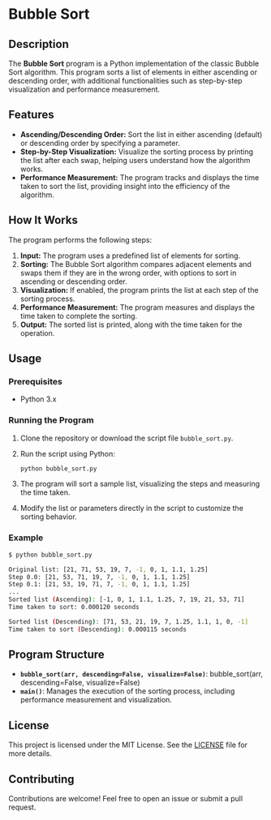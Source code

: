# Bubble Sort

## Description

The **Bubble Sort** program is a Python implementation of the classic Bubble Sort algorithm. This program sorts a list of elements in either ascending or descending order, with additional functionalities such as step-by-step visualization and performance measurement.

## Features

- **Ascending/Descending Order:** Sort the list in either ascending (default) or descending order by specifying a parameter.
- **Step-by-Step Visualization:** Visualize the sorting process by printing the list after each swap, helping users understand how the algorithm works.
- **Performance Measurement:** The program tracks and displays the time taken to sort the list, providing insight into the efficiency of the algorithm.

## How It Works

The program performs the following steps:

1. **Input:** The program uses a predefined list of elements for sorting.
2. **Sorting:** The Bubble Sort algorithm compares adjacent elements and swaps them if they are in the wrong order, with options to sort in ascending or descending order.
3. **Visualization:** If enabled, the program prints the list at each step of the sorting process.
4. **Performance Measurement:** The program measures and displays the time taken to complete the sorting.
5. **Output:** The sorted list is printed, along with the time taken for the operation.

## Usage

### Prerequisites

- Python 3.x

### Running the Program

1. Clone the repository or download the script file `bubble_sort.py`.
2. Run the script using Python:

    ```bash
    python bubble_sort.py
    ```

3. The program will sort a sample list, visualizing the steps and measuring the time taken.
4. Modify the list or parameters directly in the script to customize the sorting behavior.

### Example

```bash
$ python bubble_sort.py

Original list: [21, 71, 53, 19, 7, -1, 0, 1, 1.1, 1.25]
Step 0.0: [21, 53, 71, 19, 7, -1, 0, 1, 1.1, 1.25]
Step 0.1: [21, 53, 19, 71, 7, -1, 0, 1, 1.1, 1.25]
...
Sorted list (Ascending): [-1, 0, 1, 1.1, 1.25, 7, 19, 21, 53, 71]
Time taken to sort: 0.000120 seconds

Sorted list (Descending): [71, 53, 21, 19, 7, 1.25, 1.1, 1, 0, -1]
Time taken to sort (Descending): 0.000115 seconds
```

## Program Structure

- **`bubble_sort(arr, descending=False, visualize=False)`**: bubble_sort(arr, descending=False, visualize=False)
- **`main()`**: Manages the execution of the sorting process, including performance measurement and visualization.


## License

This project is licensed under the MIT License. See the [LICENSE](LICENSE) file for more details.

## Contributing

Contributions are welcome! Feel free to open an issue or submit a pull request.
